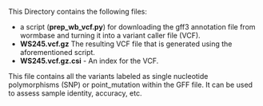 This Directory contains the following files:

* a script (__prep_wb_vcf.py__) for downloading the gff3 annotation file from wormbase and turning it into a variant caller file (VCF). 
* __WS245.vcf.gz__ The resulting VCF file that is generated using the aforementioned script.
* __WS245.vcf.gz.csi__ - An index for the VCF.


This file contains all the variants labeled as single nucleotide polymorphisms (SNP) or point_mutation within the GFF file. It can be used to assess sample identity, accuracy, etc.